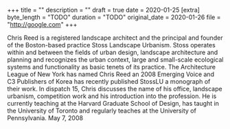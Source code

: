 +++
title = ""
description = ""
draft = true
date = 2020-01-25
[extra]
byte_length = "TODO"
duration = "TODO"
original_date = 2020-01-26
file = "http://google.com"
+++

Chris Reed is a registered landscape architect and the principal and founder of the Boston-based practice Stoss Landscape Urbanism. Stoss operates within and between the fields of urban design, landscape architecture and planning and recognizes the urban context, large and small-scale ecological systems and functionality as basic tenets of its practice. The Architecture League of New York has named Chris Reed an 2008 Emerging Voice and C3 Publishers of Korea has recently published StossLU a monograph of their work. In dispatch 15, Chris discusses the name of his office, landscape urbanism, competition work and his introduction into the profession. He is currently teaching at the Harvard Graduate School of Design, has taught in the University of Toronto and regularly teaches at the University of Pennsylvania. May 7, 2008
